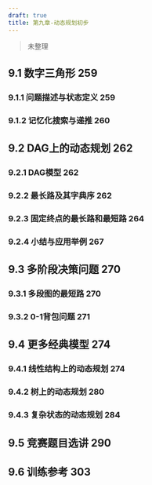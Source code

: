 ```yaml
---
draft: true
title: 第九章-动态规划初步
---
```


>未整理 
<!-- more -->
## 9.1 数字三角形 259
### 9.1.1 问题描述与状态定义 259
### 9.1.2 记忆化搜索与递推 260


## 9.2 DAG上的动态规划 262
### 9.2.1 DAG模型 262
### 9.2.2 最长路及其字典序 262
### 9.2.3 固定终点的最长路和最短路 264
### 9.2.4 小结与应用举例 267


## 9.3 多阶段决策问题 270
### 9.3.1 多段图的最短路 270
### 9.3.2 0-1背包问题 271



## 9.4 更多经典模型 274
### 9.4.1 线性结构上的动态规划 274
### 9.4.2 树上的动态规划 280
### 9.4.3 复杂状态的动态规划 284


## 9.5 竞赛题目选讲 290
## 9.6 训练参考 303